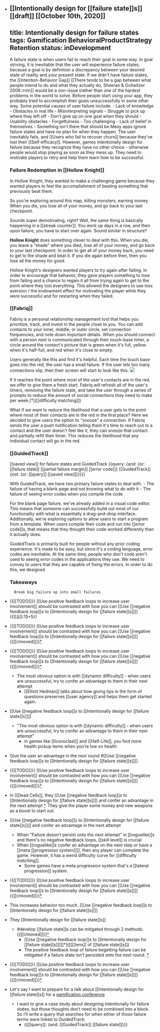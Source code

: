 - [[Intentionally design for [[failure state]]s]] [[draft]] [[October 10th, 2020]]
    --
    title: Intentionally design for failure states
    tags: Gamification BehavioralProductStrategy Retention
    status: inDevelopment
    --
    A failure state is when users fail to reach their goal in some way. In goal striving, it is inevitable that the user will experience failure states, because a goal is by definition a discrepancy between your desired state of reality and your present state. If we didn't have failure states, the [[Intention-Behavior Gap]] [[There tends to be a gap between what people intend to do and what they actually do, Sheeran & Gollwitzer 2006::rmn]] would be a non-issue (rather than one of the hardest problems in the world to solve. Before people start using your app, they probably tried to accomplish their goals unsuccessfully in some other way.
    Some potential causes of user failure include:
        - Lack of knowledge
        - Obstacles in real life
        - Misinterpreting signals
        - Struggle to pick up where they left off
        - Don't give up on one goal when they should
        - Usability obstacles
        - Forgetfulness
        - Too challenging
        - Lack of belief in themselves
        - Something isn't there that should be
    Many apps ignore failure states and have no plan for when they happen. The user inevitably fails, and [[Users who fail to recover churn]] because they've lost their [[Self-efficacy]]. However, games intentionally design for failure because they recognize they have no other choice - otherwise people would stop playing as soon as they mess up. They need to motivate players to retry and help them learn how to be successful.
	
    ### Failure Redemption in [[Hollow Knight]]
	In Hollow Knight, they wanted to make a challenging game because they wanted players to feel the accomplishment of beating something that previously beat them.
	
	So you’re exploring around this map, killing monsters, earning money. When you die, you lose all of your money, and go back to your last checkpoint.
	
	Sounds super demotivating, right?  Well, the same thing is basically happening in a [[streak counter]].  You work up days in a row, and then upon failure, you have to start over again.  Sound similar in structure?
	
	**Hollow Knight** does something clever to deal with this.  When you die, you leave a “shade” where you died, lose all of your money, and go back to your last checkpoint.  In order to get all of your money back, you need to get to the shade and beat it.  If you die again before then, then you lose all the money for good.
	
	Hollow Knight's designers wanted players to try again after failing. In order to encourage that behavior, they gave players something to lose from failing and a chance to regain it all from trying again to get to the point where they lost everything. This allowed the designers to use loss aversion / the endowment effect for motivating the player while they were successful and for restarting when they failed.
	
    ### [[Fabriq]]
	
	Fabriq is a personal relationship management tool that helps you prioritize, track, and invest in the people close to you. You can add contacts to your inner, middle, or outer circle, set connection frequencies, and note down important details.
	When you should connect with a person next is communicated through their touch-base timer, a circle around the contact's picture that is green when it's full, yellow when it's half-full, and red when it's close to empty.
	
	Users generally like this and find it's helpful. Each time the touch base goes into the red, the user has a small failure. If the user lets too many connections slip, then their screen will start to look like this.
		![](https://firebasestorage.googleapis.com/v0/b/firescript-577a2.appspot.com/o/imgs%2Fapp%2FRobAndHisNotes%2FByIvg6D2gA.png?alt=media&token=3d41b6b3-4bc8-4f76-be04-6aad49647d7e)
	
	If it reaches the point where most of the user's contacts are in the red, we offer to give them a fresh start. Fabriq will refresh all of the user's timers, removing the failure state, and take the user through a series of prompts to reduce the amount of social connections they need to make per week.[*]([[difficulty matching]])
	
	What if we want to reduce the likelihood that a user gets to the point where most of their contacts are in the red in the first place? Here we decided to give users the option to "snooze" a connection. If Fabriq sends the user a push notification telling them it's time to reach out to a contact and the user doesn't feel like it, they can snooze that contact and partially refill their timer. This reduces the likelihood that any individual contact will go in the red.
	
    ### [[GuidedTrack]]
	
	[[saved view]] for failure states and GuidedTrack
		{{query: {and: {or: [[failure state]] [[partial failure margin]] [[error code]]} [[GuidedTrack]] {not: {or: [[query]] [[saved view]]}}}}}
	
	With GuidedTrack, we have two primary failure states to deal with.
		- The failure of having a blank page and not knowing what to do with it
		- The failure of seeing error codes when you compile the code
	
	For the blank page failure, we've already added in a visual code editor. This means that someone can successfully build out most of our functionality with what is essentially a drag-and-drop interface. Additionally, we're exploring options to allow users to start a program from a template.
	When users compile their code and run into [[error code]]s, that means that they thought their code worked differently than it actually does.
	
	GuidedTrack is primarily built for people without any prior coding experience. It's made to be easy, but since it's a coding language, error codes are inevitable. At the same time, people who don't code aren't used to seeing error codes in the applications they use. We need to convey to users that they are capable of fixing the errors.
		In order to do this, we designed 
            
    ### Takeaways
        Break big failure up into small failures
        
    
- {{[[TODO]]}} [[Use positive feedback loops to increase user involvement]] should be contrasted with how you can [[Use [[negative feedback loop]]s to [[Intentionally design for [[failure state]]s]]]] {{[[∆]]:15+5}}
- {{[[TODO]]}} [[Use positive feedback loops to increase user involvement]] should be contrasted with how you can [[Use [[negative feedback loop]]s to [[Intentionally design for [[failure state]]s]]]] {{[[r/moved]]}}[*](((hxGoaz_7R)))
- {{[[TODO]]}} [[Use positive feedback loops to increase user involvement]] should be contrasted with how you can [[Use [[negative feedback loop]]s to [[Intentionally design for [[failure state]]s]]]] {{[[r/moved]]}}[*](((hxGoaz_7R)))
    - The most obvious option is with [[dynamic difficulty]] - when users are unsuccessful, try to confer an advantage to them in their next attempt
        - [[Elliott Hedman]] talks about how giving tips in the form of questions preserves [[user agency]] and helps them get started again.
- [[Use [[negative feedback loop]]s to [[Intentionally design for [[failure state]]s]]]]
    - "The most obvious option is with [[dynamic difficulty]] - when users are unsuccessful, try to confer an advantage to them in their next attempt"
        - in games like [[Iconoclast]] and [[Half-Life]], you find more health pickup items when you’re low on health
- Give the user an advantage in the next round #[[Use [[negative feedback loop]]s to [[Intentionally design for [[failure state]]s]]]]
- {{[[TODO]]}} [[Use positive feedback loops to increase user involvement]] should be contrasted with how you can [[Use [[negative feedback loop]]s to [[Intentionally design for [[failure state]]s]]]] {{[[r/moved]]}}[*](((hxGoaz_7R)))
- In [[Dead Cells]], they [[Use [[negative feedback loop]]s to [[Intentionally design for [[failure state]]s]]]] and confer an advantage in the next attempt [*](((oU2SUA65u))). They give the player some money and new weapons as a boost to start out.
- [[Use [[negative feedback loop]]s to [[Intentionally design for [[failure state]]s]]]] and confer an advantage in the next attempt
    - When "Failure doesn't persist onto the next attempt" in [[roguelike]]s and there's no negative feedback loops, [[skill level]] is crucial
    - When [[roguelike]]s confer an advantage on the next step or have a [[meta [[progression system]]]], then any player can complete the game. However, it has a weird difficulty curve for [[difficulty matching]].
        - Some games have a meta progression system that's a [[lateral progression]] system.
- {{[[TODO]]}} [[Use positive feedback loops to increase user involvement]] should be contrasted with how you can [[Use [[negative feedback loop]]s to [[Intentionally design for [[failure state]]s]]]] {{[[r/moved]]}}[*](((hxGoaz_7R)))
- This increases behavior too much. [[Use [[negative feedback loop]]s to [[Intentionally design for [[failure state]]s]]]]
- They [[Intentionally design for [[failure state]]s]]
    - #develop [[failure state]]s can be mitigated through 2 methods: {{[[r/moved]]}}[*](((J2hGHVCKB)))
        - [[Use [[negative feedback loop]]s to [[Intentionally design for [[failure state]]s]]]][*]([[[[lens]] of [[failure state]]s]])
        - The positive feedback loop of failure begetting failure can be mitigated if a failure state isn't persisted onto the next round. [*](((j9ecahifi)))
- {{[[TODO]]}} [[Use positive feedback loops to increase user involvement]] should be contrasted with how you can [[Use [[negative feedback loop]]s to [[Intentionally design for [[failure state]]s]]]] {{[[r/moved]]}}[*](((hxGoaz_7R)))
- Let's say I want to prepare for a talk about [[Intentionally design for [[failure state]]s]] for a [gamification conference]([[Gamicon]])
    - I want to give a case study about designing intentionally for failure states, but those thoughts don’t need to be combined into a block. So I’ll write a query that searches for when either of those failure terms were linked to GuidedTrack:
        - {{[[query]]: {and: [[GuidedTrack]] [[failure state]]}}}
